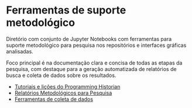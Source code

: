 # Ferramentas de suporte metodológico

Diretório com conjunto de Jupyter Notebooks com ferramentas para suporte metodológico para pesquisa nos repositórios e interfaces gráficas analisadas.

Foco principal é na documentação clara e concisa de todas as etapas da pesquisa, com destaque para a geração automatizada de relatórios de busca e coleta de dados sobre os resultados.

- [Tutoriais e lições do Programming Historian](./tutoriais/README.md)
- [Relatórios Metodológicos para Pesquisa](./relatorios/README.md)
- [Ferramentas de coleta de dados](./scraperas/README.md)
